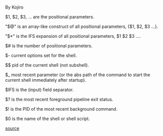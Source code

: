 By Kojiro

$1, $2, $3, ... are the positional parameters.

"$@" is an array-like construct of all positional parameters, {$1, $2, $3 ...}.

"$*" is the IFS expansion of all positional parameters, $1 $2 $3 ....

$# is the number of positional parameters.

$- current options set for the shell.

$$ pid of the current shell (not subshell).

$_ most recent parameter (or the abs path of the command to start the current shell immediately after startup).

$IFS is the (input) field separator.

$? is the most recent foreground pipeline exit status.

$! is the PID of the most recent background command.

$0 is the name of the shell or shell script.


[source](https://stackoverflow.com/questions/5163144/what-are-the-special-dollar-sign-shell-variables)